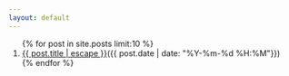 ```yaml
---
layout: default
---
```


<article>
<ol id="main_ol">
{% for post in site.posts limit:10 %}<li><a href="{{ post.url }}">{{ post.title | escape }}</a><span class="li-date">({{ post.date | date: "%Y-%m-%d %H:%M"}})</span></li>
{% endfor %}
</ol>
</article>
